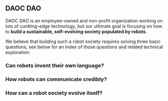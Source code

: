 ## DAOC DAO

DAOC DAO is an employee-owned and non-profit organization working on lots of cuntting-edge technology, but our ultimate goal is focusing on how to **build a sustainable, self-evolving society populated by robots**.

We believe that building such a robot society requires solving three basic questions, see below for an index of those questions and related technical exploration:

### Can robots invent their own language?

### How robots can communicate credibly?

### How can a robot society evolve itself?

